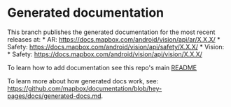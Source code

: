 # Generated documentation
This branch publishes the generated documentation for the most recent releases at:
    * AR: https://docs.mapbox.com/android/vision/api/ar/X.X.X/
    * Safety: https://docs.mapbox.com/android/vision/api/safety/X.X.X/
    * Vision: * Safety: https://docs.mapbox.com/android/vision/api/vision/X.X.X/

To learn how to add documentation see this repo's main [README](https://github.com/mapbox/mapbox-vision-android)

To learn more about how generated docs work, see: https://github.com/mapbox/documentation/blob/hey-pages/docs/generated-docs.md.
